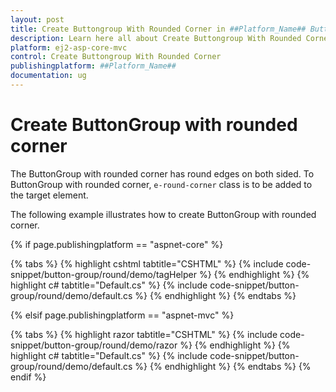 ```yaml
---
layout: post
title: Create Buttongroup With Rounded Corner in ##Platform_Name## Button Group Component
description: Learn here all about Create Buttongroup With Rounded Corner in Syncfusion ##Platform_Name## Button Group component and more.
platform: ej2-asp-core-mvc
control: Create Buttongroup With Rounded Corner
publishingplatform: ##Platform_Name##
documentation: ug
---
```



# Create ButtonGroup with rounded corner

The ButtonGroup with rounded corner has round edges on both sided. To ButtonGroup with rounded corner, `e-round-corner` class is to be
added to the target element.

The following example illustrates how to create ButtonGroup with rounded corner.

{% if page.publishingplatform == "aspnet-core" %}

{% tabs %}
{% highlight cshtml tabtitle="CSHTML" %}
{% include code-snippet/button-group/round/demo/tagHelper %}
{% endhighlight %}
{% highlight c# tabtitle="Default.cs" %}
{% include code-snippet/button-group/round/demo/default.cs %}
{% endhighlight %}
{% endtabs %}

{% elsif page.publishingplatform == "aspnet-mvc" %}

{% tabs %}
{% highlight razor tabtitle="CSHTML" %}
{% include code-snippet/button-group/round/demo/razor %}
{% endhighlight %}
{% highlight c# tabtitle="Default.cs" %}
{% include code-snippet/button-group/round/demo/default.cs %}
{% endhighlight %}
{% endtabs %}
{% endif %}

